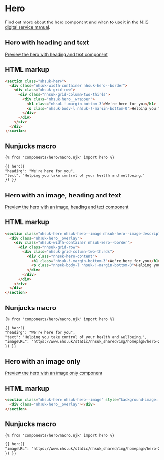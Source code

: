 # Hero

Find out more about the hero component and when to use it in the  [NHS digital service manual]().

## Hero with heading and text

[Preview the hero with heading and text component]()

## HTML markup

```html
<section class="nhsuk-hero">
  <div class="nhsuk-width-container nhsuk-hero--border">
    <div class="nhsuk-grid-row">
      <div class="nhsuk-grid-column-two-thirds">
        <div class="nhsuk-hero__wrapper">
          <h1 class="nhsuk-!-margin-bottom-3">We're here for you</h1>
          <p class="nhsuk-body-l nhsuk-!-margin-bottom-0">Helping you take control of your health and wellbeing.</p>
        </div>
      </div>
    </div>
  </div>
</section>
```

## Nunjucks macro

```html
{% from 'components/hero/macro.njk' import hero %}

{{ hero({
"heading": "We're here for you",
"text": "Helping you take control of your health and wellbeing."
}) }}
```

## Hero with an image, heading and text

[Preview the hero with an image, heading and text component]()

## HTML markup

```html
<section class="nhsuk-hero nhsuk-hero--image nhsuk-hero--image-description" style="background-image: url('https://www.nhs.uk/static/nhsuk_shared/img/homepage/hero-2.jpg');">
  <div class="nhsuk-hero__overlay">
    <div class="nhsuk-width-container nhsuk-hero--border">
      <div class="nhsuk-grid-row">
        <div class="nhsuk-grid-column-two-thirds">
          <div class="nhsuk-hero-content">
            <h1 class="nhsuk-!-margin-bottom-3">We're here for you</h1>
            <p class="nhsuk-body-l nhsuk-!-margin-bottom-0">Helping you take control of your health and wellbeing.</p>
          </div>
        </div>
      </div>
    </div>
  </div>
</section>
```

## Nunjucks macro

```html
{% from 'components/hero/macro.njk' import hero %}

{{ hero({
"heading": "We're here for you",
"text": "Helping you take control of your health and wellbeing.",
"imageURL": "https://www.nhs.uk/static/nhsuk_shared/img/homepage/hero-2.jpg"
}) }}
```

## Hero with an image only

[Preview the hero with an image only component]()

## HTML markup

```html
<section class="nhsuk-hero nhsuk-hero--image" style="background-image: url('https://www.nhs.uk/static/nhsuk_shared/img/homepage/hero-2.jpg');">
  <div class="nhsuk-hero__overlay"></div>
</section>
```

## Nunjucks macro

```html
{% from 'components/hero/macro.njk' import hero %}

{{ hero({
"imageURL": "https://www.nhs.uk/static/nhsuk_shared/img/homepage/hero-2.jpg"
}) }}
```
